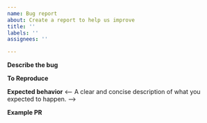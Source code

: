 ```yaml
---
name: Bug report
about: Create a report to help us improve
title: ''
labels: ''
assignees: ''

---
```


**Describe the bug**
<!-- A clear and concise description of what the bug is. -->

**To Reproduce**
<!--
Steps to reproduce the behavior:
1. Go to '...'
2. Click on '....'
3. Scroll down to '....'
4. See error
-->

**Expected behavior**
<-- A clear and concise description of what you expected to happen. -->

**Example PR**
<!--
A link to a PR to the [example](https://github.com/peiffer-innovations/json_dynamic_widget/tree/main/json_dynamic_widget/example) that can be run and demonstrates the problem you would like to be resolved.
-->

<!-- Closing Notes --> 
<!--
As a note, this repo is maintained by unpaid volunteers who do so because they find it fun / interesting to do so.  Anything you can do to reduce the amount of time required to identify and resolve your issue will greatly increase the chances that your issue will actually be addressed.
-->
